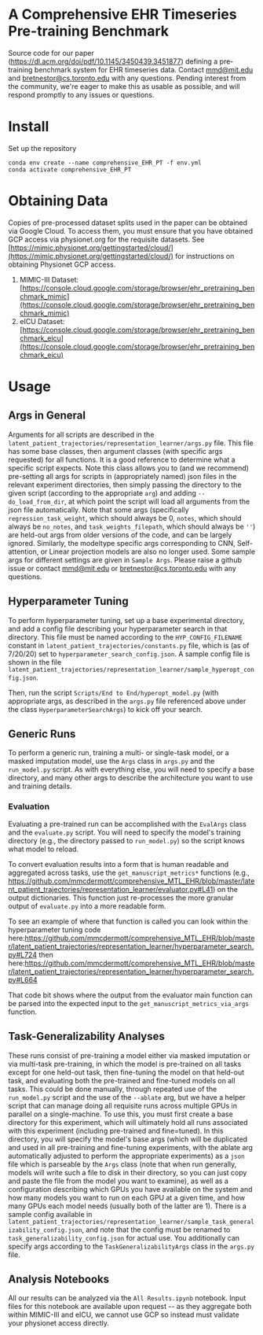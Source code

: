 # A Comprehensive EHR Timeseries Pre-training Benchmark
Source code for our paper (https://dl.acm.org/doi/pdf/10.1145/3450439.3451877) defining a pre-training benchmark system for EHR timeseries data.
Contact mmd@mit.edu and bretnestor@cs.toronto.edu with any questions. Pending interest from the community, we're eager to make this as usable as possible, and will respond promptly to any issues or questions.

# Install

Set up the repository
```
conda env create --name comprehensive_EHR_PT -f env.yml
conda activate comprehensive_EHR_PT
```

# Obtaining Data
Copies of pre-processed dataset splits used in the paper can be obtained via Google Cloud. To access them, you
must ensure that you have obtained GCP access via physionet.org for the requisite datasets. See
[https://mimic.physionet.org/gettingstarted/cloud/](https://mimic.physionet.org/gettingstarted/cloud/) for
instructions on obtaining Physionet GCP access.

  1. MIMIC-III Dataset: [https://console.cloud.google.com/storage/browser/ehr_pretraining_benchmark_mimic](https://console.cloud.google.com/storage/browser/ehr_pretraining_benchmark_mimic)
  2. eICU Dataset: [https://console.cloud.google.com/storage/browser/ehr_pretraining_benchmark_eicu](https://console.cloud.google.com/storage/browser/ehr_pretraining_benchmark_eicu)

# Usage
## Args in General
Arguments for all scripts are described in the `latent_patient_trajectories/representation_learner/args.py`
file. This file has some base classes, then argument classes (with specific args requested) for all functions.
It is a good reference to determine what a specific script expects. Note this class allows you to (and we
recommend) pre-setting all args for scripts in (appropriately named) json files in the relevant experiment
directories, then simply passing the directory to the given script (according to the appropriate `arg`) and
adding `--do_load_from_dir`, at which point the script will load all arguments from the json file
automatically. Note that some args (specifically `regression_task_weight`, which should always be 0, `notes`, which
should always be `no_notes`, and `task_weights_filepath`, which should always be `''`) are held-out args from older versions of the code, and can be largely ignored. Similarly, the modeltype specific args corresponding to CNN, Self-attention, or Linear projection models are also no longer used. Some sample args for different settings are given in `Sample Args`. Please raise a github issue or contact mmd@mit.edu or bretnestor@cs.toronto.edu with any questions.

## Hyperparameter Tuning
To perform hyperparameter tuning, set up a base experimental directory, and add a config file describing your
hyperparameter search in that directory. This file must be named according to the `HYP_CONFIG_FILENAME`
constant in `latent_patient_trajectories/constants.py` file, which is (as of 7/20/20) set to
`hyperparameter_search_config.json`. A sample config file is shown in the file
`latent_patient_trajectories/representation_learner/sample_hyperopt_config.json`. 

Then, run the script `Scripts/End to End/hyperopt_model.py` (with appropriate args, as described in the
`args.py` file referenced above under the class `HyperparameterSearchArgs`) to kick off your search. 

## Generic Runs
To perform a generic run, training a multi- or single-task model, or a masked imputation model, use the `Args`
class in `args.py` and the `run_model.py` script. As with everything else, you will need to specify a base
directory, and many other args to describe the architecture you want to use and training details.

### Evaluation
Evaluating a pre-trained run can be accomplished with the `EvalArgs` class and the `evaluate.py` script. You
will need to specify the model's training directory (e.g., the directory passed to `run_model.py`) so the
script knows what model to reload.

To convert evaluation results into a form that is human readable and aggregated across tasks, use the `get_manuscript_metrics*` functions (e.g., https://github.com/mmcdermott/comprehensive_MTL_EHR/blob/master/latent_patient_trajectories/representation_learner/evaluator.py#L41) on the output dictionaries. This function just re-processes the more granular output of `evaluate.py` into a more readable form.

To see an example of where that function is called you can look within the hyperparameter tuning code here:https://github.com/mmcdermott/comprehensive_MTL_EHR/blob/master/latent_patient_trajectories/representation_learner/hyperparameter_search.py#L724
then here:https://github.com/mmcdermott/comprehensive_MTL_EHR/blob/master/latent_patient_trajectories/representation_learner/hyperparameter_search.py#L664

That code bit shows where the output from the evaluator main function can be parsed into the expected input to the `get_manuscript_metrics_via_args` function. 

## Task-Generalizability Analyses
These runs consist of pre-training a model either via masked imputation or via multi-task pre-training, in
which the model is pre-trained on all tasks except for one held-out task, then fine-tuning the
model on that held-out task, and evaluating both the pre-trained and fine-tuned models on all tasks. This
could be done manually, through repeated use of the `run_model.py` script and the use of the `--ablate` arg,
but we have a helper script that can manage doing all requisite runs across multiple GPUs in parallel on a
single-machine. To use this, you must first create a base directory for this experiment, which will ultimately
hold all runs associated with this experiment (including pre-trained and fine=tuned). In this directory, you
will specify the model's base args (which will be duplicated and used in all pre-training and fine-tuning
experiments, with the ablate arg automatically adjusted to perform the appropriate experiments) as a `json`
file which is parseable by the `Args` class (note that when run generally, models will write such a file to
disk in their directory, so you can just copy and paste the file from the model you want to examine), as well
as a configuration describing which GPUs you have available on the system and how many models you want to run
on each GPU at a given time, and how many GPUs each model needs (usually both of the latter are 1). There is a
sample config available in
`latent_patient_trajectories/representation_learner/sample_task_generalizability_config.json`, and note that
the config must be renamed to `task_generalizability_config.json` for actual use. You additionally can specify
args according to the `TaskGeneralizabilityArgs` class in the `args.py` file.

## Analysis Notebooks
All our results can be analyzed via the `All Results.ipynb` notebook. Input files for this notebook are
available upon request -- as they aggregate both within MIMIC-III and eICU, we cannot use GCP so instead must
validate your physionet access directly.
